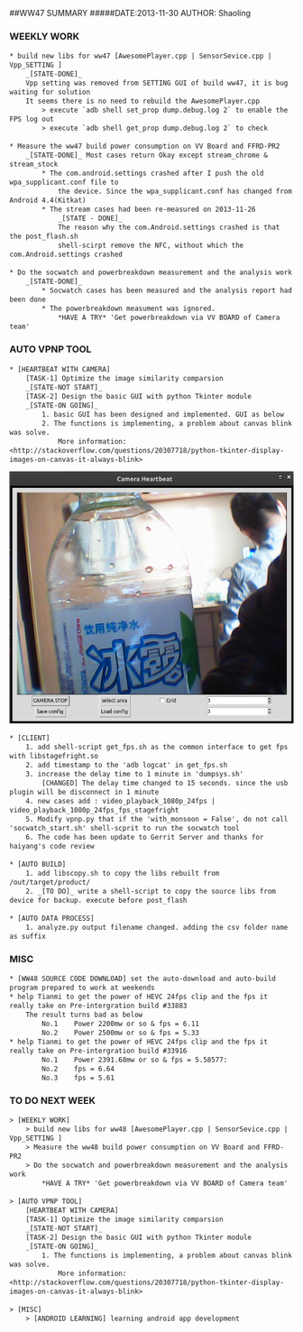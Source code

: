 ##WW47 SUMMARY
#####DATE:2013-11-30	AUTHOR: Shaoling

### WEEKLY WORK
	* build new libs for ww47 [AwesomePlayer.cpp | SensorSevice.cpp | Vpp_SETTING ]
		_[STATE-DONE]_
		Vpp setting was removed from SETTING GUI of build ww47, it is bug waiting for solution
		It seems there is no need to rebuild the AwesomePlayer.cpp
			> execute `adb shell set_prop dump.debug.log 2` to enable the FPS log out
			> execute `adb shell get_prop dump.debug.log 2` to check

	* Measure the ww47 build power consumption on VV Board and FFRD-PR2
		_[STATE-DONE]_ Most cases return Okay except stream_chrome & stream_stock
			* The com.android.settings crashed after I push the old wpa_supplicant.conf file to
				the device. Since the wpa_supplicant.conf has changed from Android 4.4(Kitkat)
			* The stream cases had been re-measured on 2013-11-26
				_[STATE - DONE]_
				The reason why the com.Android.settings crashed is that the post_flash.sh
				shell-scirpt remove the NFC, without which the com.Android.settings crashed

	* Do the socwatch and powerbreakdown measurement and the analysis work
		_[STATE-DONE]_
			* Socwatch cases has been measured and the analysis report had been done
			* The powerbreakdown measument was ignored. 
				*HAVE A TRY* 'Get powerbreakdown via VV BOARD of Camera team'

### AUTO VPNP TOOL 
	* [HEARTBEAT WITH CAMERA]
		[TASK-1] Optimize the image similarity comparsion
		_[STATE-NOT START]_
		[TASK-2] Design the basic GUI with python Tkinter module
		_[STATE-ON GOING]_ 
			1. basic GUI has been designed and implemented. GUI as below
			2. The functions is implementing, a problem about canvas blink was solve.
				More information: <http://stackoverflow.com/questions/20307718/python-tkinter-display-images-on-canvas-it-always-blink>

![Camera Heartbeat](https://github.com/dannylsl/codelib/blob/master/markdwon/weeklyreport/ww47/hbcamera.png?raw=true)
			
	* [CLIENT]
		1. add shell-script get_fps.sh as the common interface to get fps with libstagefright.so
		2. add timestamp to the 'adb logcat' in get_fps.sh
		3. increase the delay time to 1 minute in 'dumpsys.sh'
			[CHANGED] The delay time changed to 15 seconds. since the usb plugin will be disconnect	in 1 minute
		4. new cases add : video_playback_1080p_24fps | video_playback_1080p_24fps_fps_stagefright
		5. Modify vpnp.py that if the 'with_monsoon = False', do not call 'socwatch_start.sh' shell-scprit to run the socwatch tool
		6. The code has been update to Gerrit Server and thanks for haiyang's code review 

	* [AUTO BUILD] 
		1. add libscopy.sh to copy the libs rebuilt from /out/target/product/
		2. _[TO DO]_ write a shell-script to copy the source libs from device for backup. execute before post_flash

	* [AUTO DATA PROCESS]
		1. analyze.py output filename changed. adding the csv folder name as suffix 

### MISC
	* [WW48 SOURCE CODE DOWNLOAD] set the auto-download and auto-build program prepared to work at weekends
	* help Tianmi to get the power of HEVC 24fps clip and the fps it really take on Pre-intergration build #33883
		The result turns bad as below
			No.1	Power 2200mw or so & fps = 6.11
			No.2	Power 2500mw or so & fps = 5.33
	* help Tianmi to get the power of HEVC 24fps clip and the fps it really take on Pre-intergration build #33916
			No.1	Power 2391.68mw or so & fps = 5.58577:
			No.2	fps = 6.64
			No.3	fps = 5.61

### TO DO NEXT WEEK

	> [WEEKLY WORK]
		> build new libs for ww48 [AwesomePlayer.cpp | SensorSevice.cpp | Vpp_SETTING ]
		> Measure the ww48 build power consumption on VV Board and FFRD-PR2
		> Do the socwatch and powerbreakdown measurement and the analysis work
			*HAVE A TRY* 'Get powerbreakdown via VV BOARD of Camera team'

	> [AUTO VPNP TOOL]
		[HEARTBEAT WITH CAMERA]
		[TASK-1] Optimize the image similarity comparsion
		_[STATE-NOT START]_
		[TASK-2] Design the basic GUI with python Tkinter module
		_[STATE-ON GOING]_ 
			1. The functions is implementing, a problem about canvas blink was solve.
				More information: <http://stackoverflow.com/questions/20307718/python-tkinter-display-images-on-canvas-it-always-blink>

	> [MISC]
		> [ANDROID LEARNING] learning android app development

